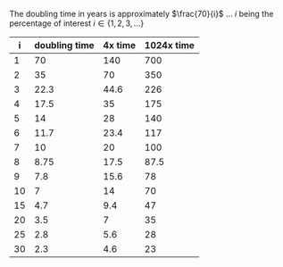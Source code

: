 The doubling time in years is approximately $\frac{70}{i}$ ... $i$ being the percentage of interest $i \in \{1,2,3,...\}$ 

| i   | doubling time | 4x time | 1024x time |
| --- | ------------- | ------- | ---------- |
| 1   | 70            | 140     | 700        |
| 2   | 35            | 70      | 350        |
| 3   | 22.3          | 44.6    | 226        |
| 4   | 17.5          | 35      | 175        |
| 5   | 14            | 28      | 140        |
| 6   | 11.7          | 23.4    | 117        |
| 7   | 10            | 20      | 100        |
| 8   | 8.75          | 17.5    | 87.5       |
| 9   | 7.8           | 15.6    | 78         |
| 10  | 7             | 14      | 70         |
| 15  | 4.7           | 9.4     | 47         |
| 20  | 3.5           | 7       | 35         |
| 25  | 2.8           | 5.6     | 28         |
| 30  | 2.3           | 4.6     | 23         |

